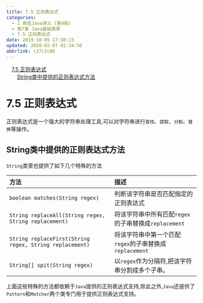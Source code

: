 ```yaml
---
title: 7.5 正则表达式
categories: 
  - 1 疯狂Java讲义 (第4版)
  - 第7章 Java基础类库
  - 7.5 正则表达式
date: 2019-10-05 17:38:23
updated: 2020-02-07 01:34:56
abbrlink: c37c3c86
---
```

<div id='my_toc'><a href="/JavaReadingNotes/c37c3c86/#7-5-正则表达式" class="header_1">7.5 正则表达式</a>&nbsp;<br><a href="/JavaReadingNotes/c37c3c86/#String类中提供的正则表达式方法" class="header_2">String类中提供的正则表达式方法</a>&nbsp;<br></div>
<style>.header_1{margin-left: 1em;}.header_2{margin-left: 2em;}.header_3{margin-left: 3em;}.header_4{margin-left: 4em;}.header_5{margin-left: 5em;}.header_6{margin-left: 6em;}</style>
<!--more-->
<script>if (navigator.platform.search('arm')==-1){document.getElementById('my_toc').style.display = 'none';}var e,p = document.getElementsByTagName('p');while (p.length>0) {e = p[0];e.parentElement.removeChild(e);}</script>

<!--end-->
<!--SSTStart-->
# 7.5 正则表达式 #
正则表达式是一个强大的字符串处理工具,可以对字符串进行`查找`、`提取`、`分割`、`替换`等操作。
## String类中提供的正则表达式方法 ##
`String`类里也提供了如下几个特殊的方法

|方法|描述|
|:---|:---|
|`boolean matches(String regex)`|判断该字符串是否匹配指定的正则表达式|
|`String replaceAll(String regex, String replacement)`|将该字符串中所有匹配`regex`的子串替换成`replacement`|
|`String replaceFirst(String regex, String replacement)`|将该字符串中第一个匹配`regex`的子串替换成`replacement`|
|`String[] spit(String regex)`|以`regex`作为分隔符,把该字符串分割成多个子串。|

上面这些特殊的方法都依赖于`Java`提供的正则表达式支持,除此之外,`Java`还提供了`Pattern`和`Matcher`两个类专门用于提供正则表达式支持。
<!--SSTStop-->
